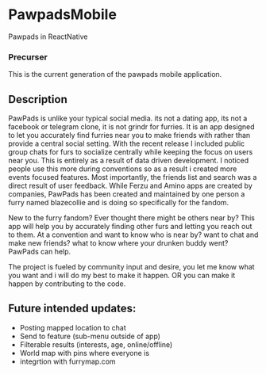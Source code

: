 # PawpadsMobile
Pawpads in ReactNative

### Precurser
This is the current generation of the pawpads mobile application.


## Description
PawPads is unlike your typical social media. its not a dating app, its not a facebook or telegram clone, it is not grindr for furries. It is an app designed to let you accurately find furries near you to make friends with rather than provide a central social setting. With the recent release I included public group chats for furs to socialize centrally while keeping the focus on users near you. This is entirely as a result of data driven development. I noticed people use this more during conventions so as a result i created more events focused features. Most importantly, the friends list and search was a direct result of user feedback. While Ferzu and Amino apps are created by companies, PawPads has been created and maintained by one person a furry named blazecollie and is doing so specifically for the fandom.


New to the furry fandom? Ever thought there might be others near by? This app will help you by accurately finding other furs and letting you reach out to them. At a convention and want to know who is near by? want to chat and make new friends? what to know where your drunken buddy went? PawPads can help.


The project is fueled by community input and desire, you let me know what you want and i will do my best to make it happen. OR you can make it happen by contributing to the code.



## Future intended updates:
- Posting mapped location to chat
- Send to feature (sub-menu outside of app)
- Filterable results (interests, age, online/offline)
- World map with pins where everyone is
- integrtion with furrymap.com
